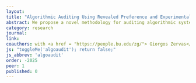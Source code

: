```yaml
---
layout: 
title: "Algorithmic Auditing Using Revealed Preference and Experimental Variation "
abstract: We propose a novel methodology for auditing algorithmic systems by treating them as decision-makers optimizing specific objectives. Combining revealed preference with experimental variation, our approach disentangles the priorities embedded within algorithms. Applying this framework to real-world ranking systems at a leading technology company, we estimate latent utility functions and infer algorithmic trade-offs. Our methodology has implications for fairness, transparency, and accountability in algorithmic decision-making.
category: research
journal: 
link: 
coauthors: with <a href = "https://people.bu.edu/zg/"> Giorgos Zervas</a> and Anonmymous
js: "toggleMe('algoaudit'); return false;"
js_abbrev: 'algoaudit'
order: -2025
peer: 1
published: 0
---
```

